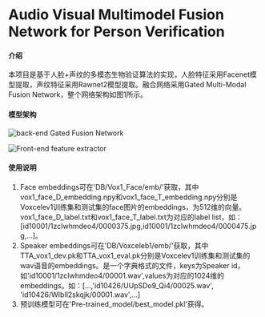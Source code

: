 # Audio Visual Multimodel Fusion Network for Person Verification

#### 介绍
本项目是基于人脸+声纹的多模态生物验证算法的实现，人脸特征采用Facenet模型提取，声纹特征采用Rawnet2模型提取。融合网络采用Gated Multi-Modal Fusion Network，整个网络架构如图1所示。

#### 模型架构
![back-end Gated Fusion Network](https://images.gitee.com/uploads/images/2021/0829/183620_bfce2a8d_7955921.png "屏幕截图.png")

![Front-end feature extractor](https://images.gitee.com/uploads/images/2021/0829/184341_dea79126_7955921.png "屏幕截图.png")

#### 使用说明

1.  Face embeddings可在'DB/Vox1_Face/emb/'获取，其中vox1_face_D_embedding.npy和vox1_face_T_embedding.npy分别是Voxcelev1训练集和测试集的face图片的embeddings，为512维的向量。vox1_face_D_label.txt和vox1_face_T_label.txt为对应的label list，如：[id10001/1zcIwhmdeo4/0000375.jpg,id10001/1zcIwhmdeo4/0000475.jpg,...]。
2.  Speaker embeddings可在'DB/Voxceleb1/emb/'获取，其中TTA_vox1_dev.pk和TTA_vox1_eval.pk分别是Voxcelev1训练集和测试集的wav语音的embeddings。是一个字典格式的文件，keys为Speaker id，如'id10001/1zcIwhmdeo4/00001.wav',values为对应的1024维的embeddings。如：[...,'id10426/UUpSDo9_Qi4/00025.wav', 'id10426/WIbIl2skqjk/00001.wav',...]
3.  预训练模型可在'Pre-trained_model/best_model.pkl'获得。

